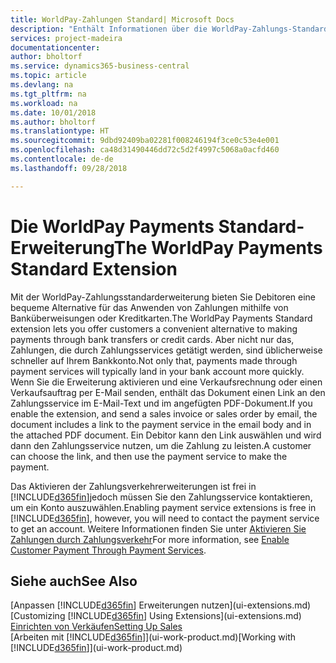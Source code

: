 ```yaml
---
title: WorldPay-Zahlungen Standard| Microsoft Docs
description: "Enthält Informationen über die WorldPay-Zahlungs-Standarderweiterung"
services: project-madeira
documentationcenter: 
author: bholtorf
ms.service: dynamics365-business-central
ms.topic: article
ms.devlang: na
ms.tgt_pltfrm: na
ms.workload: na
ms.date: 10/01/2018
ms.author: bholtorf
ms.translationtype: HT
ms.sourcegitcommit: 9dbd92409ba02281f008246194f3ce0c53e4e001
ms.openlocfilehash: ca48d31490446dd72c5d2f4997c5068a0acfd460
ms.contentlocale: de-de
ms.lasthandoff: 09/28/2018

---
```

# <a name="the-worldpay-payments-standard-extension"></a><span data-ttu-id="04502-103">Die WorldPay Payments Standard-Erweiterung</span><span class="sxs-lookup"><span data-stu-id="04502-103">The WorldPay Payments Standard Extension</span></span>
<span data-ttu-id="04502-104">Mit der WorldPay-Zahlungsstandarderweiterung bieten Sie Debitoren eine bequeme Alternative für das Anwenden von Zahlungen mithilfe von Banküberweisungen oder Kreditkarten.</span><span class="sxs-lookup"><span data-stu-id="04502-104">The WorldPay Payments Standard extension lets you offer customers a convenient alternative to making payments through bank transfers or credit cards.</span></span> <span data-ttu-id="04502-105">Aber nicht nur das, Zahlungen, die durch Zahlungsservices getätigt werden, sind üblicherweise schneller auf Ihrem Bankkonto.</span><span class="sxs-lookup"><span data-stu-id="04502-105">Not only that, payments made through payment services will typically land in your bank account more quickly.</span></span>
<span data-ttu-id="04502-106">Wenn Sie die Erweiterung aktivieren und eine Verkaufsrechnung oder einen Verkaufsauftrag per E-Mail senden, enthält das Dokument einen Link an den Zahlungsservice im E-Mail-Text und im angefügten PDF-Dokument.</span><span class="sxs-lookup"><span data-stu-id="04502-106">If you enable the extension, and send a sales invoice or sales order by email, the document includes a link to the payment service in the email body and in the attached PDF document.</span></span> <span data-ttu-id="04502-107">Ein Debitor kann den Link auswählen und wird dann den Zahlungsservice nutzen, um die Zahlung zu leisten.</span><span class="sxs-lookup"><span data-stu-id="04502-107">A customer can choose the link, and then use the payment service to make the payment.</span></span>

<span data-ttu-id="04502-108">Das Aktivieren der Zahlungsverkehrerweiterungen ist frei in [!INCLUDE[d365fin](includes/d365fin_md.md)]jedoch müssen Sie den Zahlungsservice kontaktieren, um ein Konto auszuwählen.</span><span class="sxs-lookup"><span data-stu-id="04502-108">Enabling payment service extensions is free in [!INCLUDE[d365fin](includes/d365fin_md.md)], however, you will need to contact the payment service to get an account.</span></span> <span data-ttu-id="04502-109">Weitere Informationen finden Sie unter [Aktivieren Sie Zahlungen durch Zahlungsverkehr](sales-how-enable-payment-service-extensions.md)</span><span class="sxs-lookup"><span data-stu-id="04502-109">For more information, see [Enable Customer Payment Through Payment Services](sales-how-enable-payment-service-extensions.md).</span></span>

## <a name="see-also"></a><span data-ttu-id="04502-110">Siehe auch</span><span class="sxs-lookup"><span data-stu-id="04502-110">See Also</span></span>
<span data-ttu-id="04502-111">[Anpassen [!INCLUDE[d365fin](includes/d365fin_md.md)] Erweiterungen nutzen](ui-extensions.md)</span><span class="sxs-lookup"><span data-stu-id="04502-111">[Customizing [!INCLUDE[d365fin](includes/d365fin_md.md)] Using Extensions](ui-extensions.md)</span></span>  
[<span data-ttu-id="04502-112">Einrichten von Verkäufen</span><span class="sxs-lookup"><span data-stu-id="04502-112">Setting Up Sales</span></span>](sales-setup-sales.md)  
<span data-ttu-id="04502-113">[Arbeiten mit [!INCLUDE[d365fin](includes/d365fin_md.md)]](ui-work-product.md)</span><span class="sxs-lookup"><span data-stu-id="04502-113">[Working with [!INCLUDE[d365fin](includes/d365fin_md.md)]](ui-work-product.md)</span></span>

